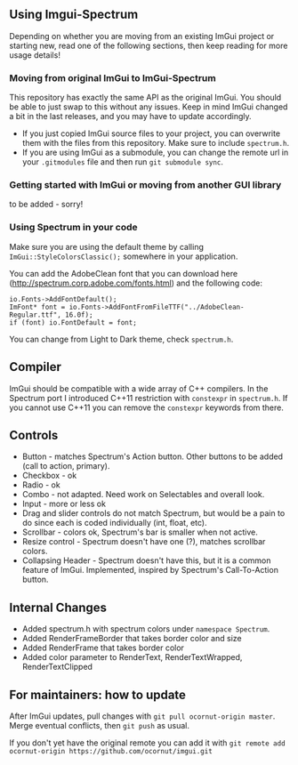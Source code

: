 ## Using Imgui-Spectrum
Depending on whether you are moving from an existing ImGui project or starting new, read one of the following sections, then keep reading for more usage details!

### Moving from original ImGui to ImGui-Spectrum
This repository has exactly the same API as the original ImGui. You should be able to just swap to this without any issues. Keep in mind ImGui changed a bit in the last releases, and you may have to update accordingly.

* If you just copied ImGui source files to your project, you can overwrite them with the files from this repository. Make sure to include `spectrum.h`.
* If you are using ImGui as a submodule, you can change the remote url in your `.gitmodules` file and then run `git submodule sync`.

### Getting started with ImGui or moving from another GUI library
to be added - sorry!

### Using Spectrum in your code
Make sure you are using the default theme by calling `ImGui::StyleColorsClassic();` somewhere in your application. 

You can add the AdobeClean font that you can download here (http://spectrum.corp.adobe.com/fonts.html) and the following code:
```
io.Fonts->AddFontDefault();
ImFont* font = io.Fonts->AddFontFromFileTTF("../AdobeClean-Regular.ttf", 16.0f);
if (font) io.FontDefault = font;
```

You can change from Light to Dark theme, check `spectrum.h`.


## Compiler
ImGui should be compatible with a wide array of C++ compilers. In the Spectrum port I introduced C++11 restriction with `constexpr` in `spectrum.h`. If you cannot use C++11 you can remove the `constexpr` keywords from there.


## Controls
* Button - matches Spectrum's Action button. Other buttons to be added (call to action, primary).
* Checkbox - ok
* Radio - ok
* Combo - not adapted. Need work on Selectables and overall look.
* Input - more or less ok
* Drag and slider controls do not match Spectrum, but would be a pain to do since each is coded individually (int, float, etc). 
* Scrollbar - colors ok, Spectrum's bar is smaller when not active.
* Resize control - Spectrum doesn't have one (?), matches scrollbar colors.
* Collapsing Header - Spectrum doesn't have this, but it is a common feature of ImGui. Implemented, inspired by Spectrum's Call-To-Action button. 


## Internal Changes
* Added spectrum.h with spectrum colors under `namespace Spectrum`.
* Added RenderFrameBorder that takes border color and size
* Added RenderFrame that takes border color
* Added color parameter to RenderText, RenderTextWrapped, RenderTextClipped


## For maintainers: how to update 
After ImGui updates, pull changes with `git pull ocornut-origin master`. Merge eventual conflicts, then `git push` as usual.

If you don't yet have the original remote you can add it with `git remote add ocornut-origin https://github.com/ocornut/imgui.git`
